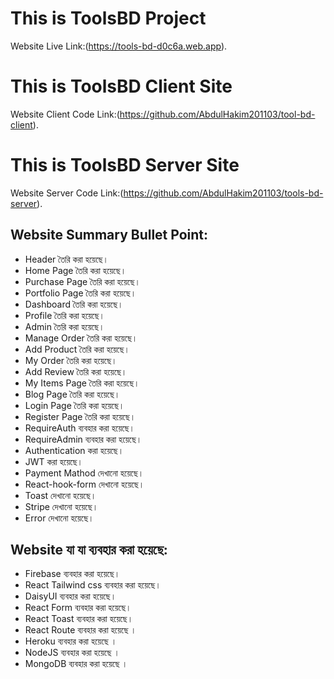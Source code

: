 # This is ToolsBD  Project

Website Live Link:(https://tools-bd-d0c6a.web.app).

# This is ToolsBD Client Site

Website Client Code Link:(https://github.com/AbdulHakim201103/tool-bd-client).

# This is ToolsBD Server Site

Website Server Code Link:(https://github.com/AbdulHakim201103/tools-bd-server).

## Website Summary Bullet Point:

* Header তৈরি করা হয়েছে।
* Home Page তৈরি করা হয়েছে।
* Purchase Page তৈরি করা হয়েছে।
* Portfolio Page তৈরি করা হয়েছে।
* Dashboard তৈরি করা হয়েছে।
* Profile তৈরি করা হয়েছে।
* Admin তৈরি করা হয়েছে।
* Manage Order তৈরি করা হয়েছে।
* Add Product তৈরি করা হয়েছে।
* My Order তৈরি করা হয়েছে।
* Add Review তৈরি করা হয়েছে।
* My Items Page তৈরি করা হয়েছে।
* Blog Page তৈরি করা হয়েছে।
* Login Page তৈরি করা হয়েছে।
* Register Page তৈরি করা হয়েছে।
* RequireAuth ব্যবহার করা হয়েছে।
* RequireAdmin ব্যবহার করা হয়েছে।
* Authentication করা হয়েছে।
* JWT করা হয়েছে।
* Payment Mathod দেখানো হয়েছে।
* React-hook-form দেখানো হয়েছে।
* Toast দেখানো হয়েছে।
* Stripe দেখানো হয়েছে।
* Error দেখানো হয়েছে।

## Website যা যা ব্যবহার করা হয়েছে:

* Firebase ব্যবহার করা হয়েছে।
* React Tailwind css ব্যবহার করা হয়েছে।
* DaisyUI ব্যবহার করা হয়েছে।
* React Form ব্যবহার করা হয়েছে।
* React Toast ব্যবহার করা হয়েছে।
* React Route ব্যবহার করা হয়েছে ।
* Heroku ব্যবহার করা হয়েছে ।
* NodeJS ব্যবহার করা হয়েছে ।
* MongoDB ব্যবহার করা হয়েছে ।
